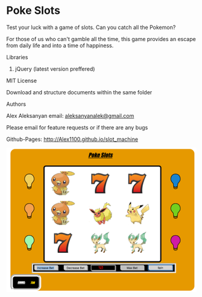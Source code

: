# Poke Slots

Test your luck with a game of slots. Can you catch all the Pokemon?

For those of us who can't gamble all the time, this game provides an escape from daily life and into a time of happiness.

Libraries

1. jQuery (latest version preffered)

MIT License

Download and structure documents within the same folder

Authors

Alex Aleksanyan email: aleksanyanalek@gmail.com

Please email for feature requests or if there are any bugs

Github-Pages: http://Alex1100.github.io/slot_machine

![screenshot](public/Poké_Slots.png)
